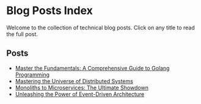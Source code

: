 # Blog Posts Index

Welcome to the collection of technical blog posts. Click on any title to read the full post.

## Posts

- [Master the Fundamentals: A Comprehensive Guide to Golang Programming](posts/master-the-fundamentals-a-comprehensive-guide-to-golang-programming-for-beginners-1744040634.md)
- [Mastering the Universe of Distributed Systems](posts/mastering-the-universe-of-distributed-systems-a-journey-through-scalability-resilience-and-beyond-1744038989.md)
- [Monoliths to Microservices: The Ultimate Showdown](posts/monoliths-to-microservices-the-ultimate-showdown-modernizing-your-architecture-for-maximum-efficiency-1744039367.md)
- [Unleashing the Power of Event-Driven Architecture](posts/unleashing-the-power-of-event-driven-architecture-a-comprehensive-guide-to-modern-app-development-1744038861.md)

